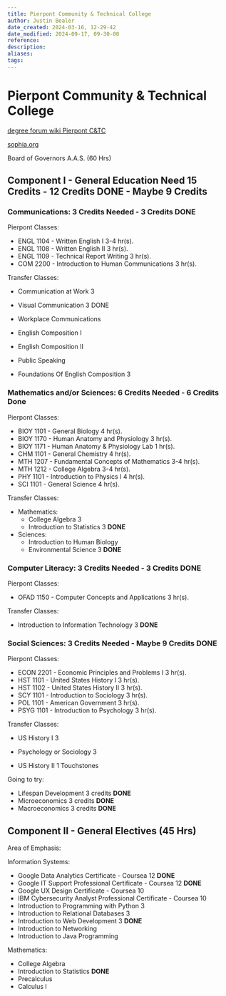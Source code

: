```yaml
---
title: Pierpont Community & Technical College
author: Justin Bealer
date_created: 2024-03-16, 12-29-42
date_modified: 2024-09-17, 09-30-00
reference: 
description: 
aliases: 
tags: 
---
```

# Pierpont Community & Technical College

[degree forum wiki Pierpont C&TC](https://degreeforum.miraheze.org/wiki/Pierpont_C%26TC)

[sophia.org](./sophiaorg.md)

Board of Governors A.A.S. (60 Hrs)

## Component I - General Education Need 15 Credits - 12 Credits DONE - Maybe 9 Credits

### Communications: 3 Credits Needed - 3 Credits DONE

Pierpont Classes:

* ENGL 1104 - Written English I 3-4 hr(s).
* ENGL 1108 - Written English II 3 hr(s).
* ENGL 1109 - Technical Report Writing 3 hr(s).
* COM 2200 - Introduction to Human Communications 3 hr(s).

Transfer Classes:

* Communication at Work 3
* Visual Communication 3 DONE

* Workplace Communications
* English Composition I
* English Composition II
* Public Speaking

* Foundations Of English Composition 3

### Mathematics and/or Sciences: 6 Credits Needed - 6 Credits Done

Pierpont Classes:

* BIOY 1101 - General Biology 4 hr(s).
* BIOY 1170 - Human Anatomy and Physiology 3 hr(s).
* BIOY 1171 - Human Anatomy & Physiology Lab 1 hr(s).
* CHM 1101 - General Chemistry 4 hr(s).
* MTH 1207 - Fundamental Concepts of Mathematics 3-4 hr(s).
* MTH 1212 - College Algebra 3-4 hr(s).
* PHY 1101 - Introduction to Physics I 4 hr(s).
* SCI 1101 - General Science 4 hr(s).

Transfer Classes:

* Mathematics:
  * College Algebra 3
  * Introduction to Statistics 3 **DONE**
* Sciences:
  * Introduction to Human Biology
  * Environmental Science 3 **DONE**

### Computer Literacy: 3 Credits Needed - 3 Credits DONE

Pierpont Classes:

* OFAD 1150 - Computer Concepts and Applications 3 hr(s).

Transfer Classes:

* Introduction to Information Technology 3 **DONE**

### Social Sciences: 3 Credits Needed - Maybe 9 Credits DONE

Pierpont Classes:

* ECON 2201 - Economic Principles and Problems I 3 hr(s).
* HST 1101 - United States History I 3 hr(s).
* HST 1102 - United States History II 3 hr(s).
* SCY 1101 - Introduction to Sociology 3 hr(s).
* POL 1101 - American Government 3 hr(s).
* PSYG 1101 - Introduction to Psychology 3 hr(s).

Transfer Classes:

* US History I 3
* Psychology or Sociology 3

* US History II
  1 Touchstones

Going to try:

* Lifespan Development 3 credits **DONE**
* Microeconomics 3 credits **DONE**
* Macroeconomics 3 credits **DONE**

## Component II - General Electives (45 Hrs)

Area of Emphasis:

Information Systems:

* Google Data Analytics Certificate - Coursea 12 **DONE**
* Google IT Support Professional Certificate - Coursea 12 **DONE**
* Google UX Design Certificate - Coursea 10
* IBM Cybersecurity Analyst Professional Certificate - Coursea 10
* Introduction to Programming with Python 3
* Introduction to Relational Databases 3
* Introduction to Web Development 3 **DONE**
* Introduction to Networking
* Introduction to Java Programming

Mathematics:

* College Algebra
* Introduction to Statistics **DONE**
* Precalculus
* Calculus I
